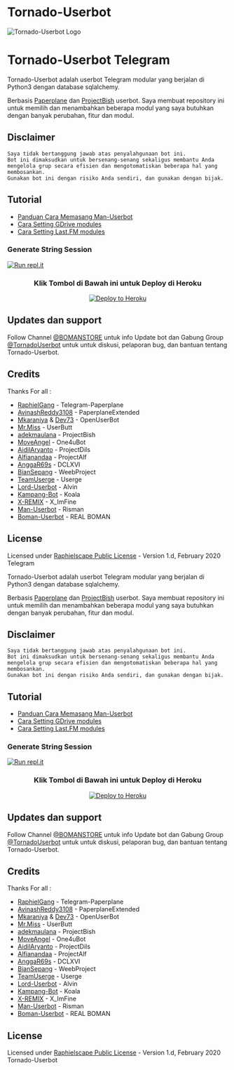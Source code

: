 # Tornado-Userbot
![Tornado-Userbot Logo](https://telegra.ph/file/d0b4513031fd141edbe93.jpg)

# Tornado-Userbot Telegram

Tornado-Userbot adalah userbot Telegram modular yang berjalan di Python3 dengan database sqlalchemy.

Berbasis [Paperplane](https://github.com/RaphielGang/Telegram-UserBot) dan [ProjectBish](https://github.com/adekmaulana/ProjectBish) userbot.
Saya membuat repository ini untuk memilih dan menambahkan beberapa modul yang saya butuhkan dengan banyak perubahan, fitur dan modul.

## Disclaimer

```
Saya tidak bertanggung jawab atas penyalahgunaan bot ini.
Bot ini dimaksudkan untuk bersenang-senang sekaligus membantu Anda
mengelola grup secara efisien dan mengotomatiskan beberapa hal yang membosankan.
Gunakan bot ini dengan risiko Anda sendiri, dan gunakan dengan bijak.
```

## Tutorial

- [Panduan Cara Memasang Man-Userbot](https://mrismanaziz.medium.com/cara-memasang-userbot-telegram-repo-man-userbot-deploy-di-heroku-c56d1f8b5537)
- [Cara Setting GDrive modules](https://telegra.ph/How-To-Setup-Google-Drive-04-03)
- [Cara Setting Last.FM modules](https://telegra.ph/How-to-set-up-LastFM-module-for-Paperplane-userbot-11-02)

### Generate String Session
[![Run repl.it](https://img.shields.io/badge/run-string__session.py-blue?style=for-the-badge&logo=repl.it)](https://repl.it/@BomanTriwizard/stringenSession?lite=1&outputonly=1)

<h3 align="center">Klik Tombol di Bawah ini untuk Deploy di Heroku</h3>
<p align="center"><a href="https://dashboard.heroku.com/new?template=https://github.com/Bomansyah/Boman-Userbot"><img src="https://www.herokucdn.com/deploy/button.png" alt="Deploy to Heroku" target="_blank"/></a></p>

## Updates dan support

Follow Channel [@BOMANSTORE](https://t.me/BOMANSTORE) untuk info Update bot dan Gabung Group [@TornadoUserbot](https://t.me/TornadoUserbot) untuk untuk diskusi, pelaporan bug, dan bantuan tentang Tornado-Userbot.

## Credits
Thanks For all :
*   [RaphielGang](https://github.com/RaphielGang) - Telegram-Paperplane
*   [AvinashReddy3108](https://github.com/AvinashReddy3108) - PaperplaneExtended
*   [Mkaraniya](https://github.com/mkaraniya) & [Dev73](https://github.com/Devp73) - OpenUserBot
*   [Mr.Miss](https://github.com/keselekpermen69) - UserButt
*   [adekmaulana](https://github.com/adekmaulana) - ProjectBish
*   [MoveAngel](https://github.com/MoveAngel) - One4uBot
*   [AidilAryanto](https://github.com/aidilaryanto) - ProjectDils 
*   [Alfianandaa](https://github.com/alfianandaa/ProjectAlf) - ProjectAlf
*   [AnggaR69s](https://github.com/GengKapak/DCLXVI) - DCLXVI
*   [BianSepang](https://github.com/BianSepang/WeebProject) - WeebProject
*   [TeamUserge](https://github.com/UsergeTeam/Userge) - Userge
*   [Lord-Userbot](https://github.com/Zora24/Lord-Userbot) - Alvin
*   [Kampang-Bot](https://github.com/ManusiaRakitan/Kampang-Bot) - Koala
*   [X-REMIX](https://github.com/ximfine) -  X_ImFine
*   [Man-Userbot](https://github.com/mrismanaziz/Man-Userbot) -  Risman
*   [Boman-Userbot](https://github.com/Bomansyah/Boman-Userbot) - REAL BOMAN

## License
Licensed under [Raphielscape Public License](https://github.com/mrismanaziz/Man-Userbot/blob/Man-Userbot/LICENSE) - Version 1.d, February 2020
 Telegram

Tornado-Userbot adalah userbot Telegram modular yang berjalan di Python3 dengan database sqlalchemy.

Berbasis [Paperplane](https://github.com/RaphielGang/Telegram-UserBot) dan [ProjectBish](https://github.com/adekmaulana/ProjectBish) userbot.
Saya membuat repository ini untuk memilih dan menambahkan beberapa modul yang saya butuhkan dengan banyak perubahan, fitur dan modul.

## Disclaimer

```
Saya tidak bertanggung jawab atas penyalahgunaan bot ini.
Bot ini dimaksudkan untuk bersenang-senang sekaligus membantu Anda
mengelola grup secara efisien dan mengotomatiskan beberapa hal yang membosankan.
Gunakan bot ini dengan risiko Anda sendiri, dan gunakan dengan bijak.
```

## Tutorial

- [Panduan Cara Memasang Man-Userbot](https://mrismanaziz.medium.com/cara-memasang-userbot-telegram-repo-man-userbot-deploy-di-heroku-c56d1f8b5537)
- [Cara Setting GDrive modules](https://telegra.ph/How-To-Setup-Google-Drive-04-03)
- [Cara Setting Last.FM modules](https://telegra.ph/How-to-set-up-LastFM-module-for-Paperplane-userbot-11-02)

### Generate String Session
[![Run repl.it](https://img.shields.io/badge/run-string__session.py-blue?style=for-the-badge&logo=repl.it)](https://replit.com/@RidwansyahBoman/BomanStringSessionTelegram?lite=1&outputonly=1)

<h3 align="center">Klik Tombol di Bawah ini untuk Deploy di Heroku</h3>
<p align="center"><a href="https://dashboard.heroku.com/new?template=https://github.com/Bomansyah/Boman-Userbot"><img src="https://www.herokucdn.com/deploy/button.png" alt="Deploy to Heroku" target="_blank"/></a></p>

## Updates dan support

Follow Channel [@BOMANSTORE](https://t.me/BOMANSTORE) untuk info Update bot dan Gabung Group [@TornadoUserbot](https://t.me/TornadoUserbot) untuk untuk diskusi, pelaporan bug, dan bantuan tentang Tornado-Userbot.

## Credits
Thanks For all :
*   [RaphielGang](https://github.com/RaphielGang) - Telegram-Paperplane
*   [AvinashReddy3108](https://github.com/AvinashReddy3108) - PaperplaneExtended
*   [Mkaraniya](https://github.com/mkaraniya) & [Dev73](https://github.com/Devp73) - OpenUserBot
*   [Mr.Miss](https://github.com/keselekpermen69) - UserButt
*   [adekmaulana](https://github.com/adekmaulana) - ProjectBish
*   [MoveAngel](https://github.com/MoveAngel) - One4uBot
*   [AidilAryanto](https://github.com/aidilaryanto) - ProjectDils 
*   [Alfianandaa](https://github.com/alfianandaa/ProjectAlf) - ProjectAlf
*   [AnggaR69s](https://github.com/GengKapak/DCLXVI) - DCLXVI
*   [BianSepang](https://github.com/BianSepang/WeebProject) - WeebProject
*   [TeamUserge](https://github.com/UsergeTeam/Userge) - Userge
*   [Lord-Userbot](https://github.com/Zora24/Lord-Userbot) - Alvin
*   [Kampang-Bot](https://github.com/ManusiaRakitan/Kampang-Bot) - Koala
*   [X-REMIX](https://github.com/ximfine) -  X_ImFine
*   [Man-Userbot](https://github.com/mrismanaziz/Man-Userbot) -  Risman
*   [Boman-Userbot](https://github.com/Bomansyah/Boman-Userbot) - REAL BOMAN

## License
Licensed under [Raphielscape Public License](https://github.com/mrismanaziz/Man-Userbot/blob/Man-Userbot/LICENSE) - Version 1.d, February 2020
Tornado-Userbot
